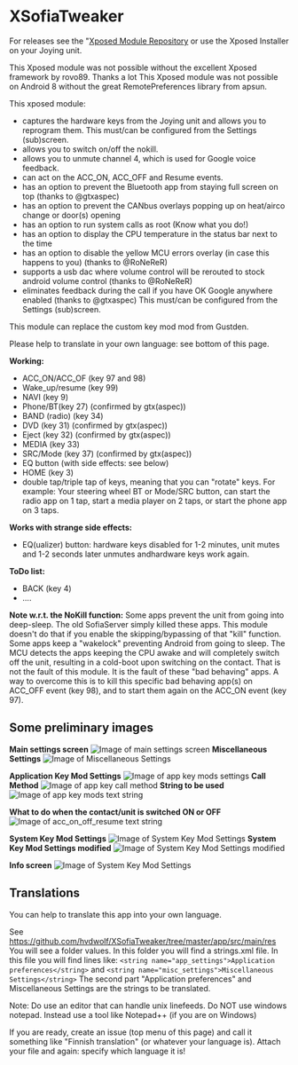 # XSofiaTweaker

For releases see the "[Xposed Module Repository](http://repo.xposed.info/module/org.hvdw.xsofiatweaker) or use the Xposed Installer on your Joying unit.

This Xposed module was not possible without the excellent Xposed framework by rovo89. Thanks a lot
This Xposed module was not possible on Android 8 without the great RemotePreferences library from apsun.

This xposed module:
* captures the hardware keys from the Joying unit and allows you to reprogram them. This must/can be configured from the Settings (sub)screen.
* allows you to switch on/off the nokill.
* allows you to unmute channel 4, which is used for Google voice feedback.
* can act on the ACC_ON, ACC_OFF and Resume events.
* has an option to prevent the Bluetooth app from staying full screen on top (thanks to @gtxaspec)
* has an option to prevent the CANbus overlays popping up on heat/airco change or door(s) opening
* has an option to run system calls as root (Know what you do!)
* has an option to display the CPU temperature in the status bar next to the time
* has an option to disable the yellow MCU errors overlay (in case this happens to you) (thanks to @RoNeReR)
* supports a usb dac where volume control will be rerouted to stock android volume control (thanks to @RoNeReR)
* eliminates feedback during the call if you have OK Google anywhere enabled (thanks to @gtxaspec)
This must/can be configured from the Settings (sub)screen.

This module can replace the custom key mod mod from Gustden.

Please help to translate in your own language: see bottom of this page.



**Working:** 
* ACC_ON/ACC_OF (key 97 and 98)
* Wake_up/resume (key 99)
* NAVI (key 9)
* Phone/BT(key 27) (confirmed by gtx(aspec))
* BAND (radio) (key 34)
* DVD (key 31) (confirmed by gtx(aspec))
* Eject (key 32) (confirmed by gtx(aspec))
* MEDIA (key 33)
* SRC/Mode (key 37) (confirmed by gtx(aspec))
* EQ button (with side effects: see below)
* HOME (key 3)
* double tap/triple tap of keys, meaning that you can "rotate" keys. For example: Your steering wheel BT or Mode/SRC button, can start the radio app on 1 tap, start a media player on 2 taps, or start the phone app on 3 taps.


**Works with strange side effects:**
* EQ(ualizer) button: hardware keys disabled for 1-2 minutes, unit mutes and 1-2 seconds later unmutes andhardware keys work again.


**ToDo list:**

* BACK (key 4)
* ....

**Note w.r.t. the NoKill function:**
Some apps prevent the unit from going into deep-sleep. The old SofiaServer simply killed these apps. This module doesn't do that if you enable the skipping/bypassing of that "kill" function. Some apps keep a "wakelock" preventing Android from going to sleep. The MCU detects the apps keeping the CPU awake and will completely switch off the unit, resulting in a cold-boot upon switching on the contact. That is not the fault of this module. It is the fault of these "bad behaving" apps. A way to overcome this is to kill this specific bad behaving app(s) on ACC_OFF event (key 98), and to start them again on the ACC_ON event (key 97).

## Some preliminary images
**Main settings screen**
![Image of main settings screen](https://github.com/hvdwolf/XSofiaTweaker/blob/master/images/01-Settings-Main.png)
**Miscellaneous Settings**
![Image of Miscellaneous Settings](https://github.com/hvdwolf/XSofiaTweaker/blob/master/images/02-Settings-Miscellaneous.png)

**Application Key Mod Settings**
![Image of app key mods settings](https://github.com/hvdwolf/XSofiaTweaker/blob/master/images/03-00-Settings-AppKeyMods.png)
**Call Method**
![Image of app key call method](https://github.com/hvdwolf/XSofiaTweaker/blob/master/images/03-01-Settings-AppKeyMods.png)
**String to be used**
![Image of app key mods text string](https://github.com/hvdwolf/XSofiaTweaker/blob/master/images/03-02-Settings-AppKeyMods.png)

**What to do when the contact/unit is switched ON or OFF**
![Image of acc_on_off_resume text string](https://github.com/hvdwolf/XSofiaTweaker/blob/master/images/04-Settings-AccOnOff.png)

**System Key Mod Settings**
![Image of System Key Mod Settings](https://github.com/hvdwolf/XSofiaTweaker/blob/master/images/05-00-systemkeys.png)
**System Key Mod Settings modified**
![Image of System Key Mod Settings modified](https://github.com/hvdwolf/XSofiaTweaker/blob/master/images/05-01-systemkeys.png)

**Info screen**
![Image of System Key Mod Settings](https://github.com/hvdwolf/XSofiaTweaker/blob/master/images/06-00-info.png)

## Translations
You can help to translate this app into your own language.

See https://github.com/hvdwolf/XSofiaTweaker/tree/master/app/src/main/res You will see a folder values. In this folder you will find a strings.xml file. In this file you will find lines like: 
`<string name="app_settings">Application preferences</string>`
and 
`<string name="misc_settings">Miscellaneous Settings</string>`
The second part "Application preferences" and Miscellaneous Settings are the strings to be translated.

Note: Do use an editor that can handle unix linefeeds. Do NOT use windows notepad. Instead use a tool like Notepad++ (if you are on Windows)

If you are ready, create an issue (top menu of this page) and call it something like "Finnish translation" (or whatever your language is). Attach your file and again: specify which language it is!
